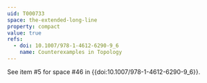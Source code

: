 ```yaml
---
uid: T000733
space: the-extended-long-line
property: compact
value: true
refs:
  - doi: 10.1007/978-1-4612-6290-9_6
    name: Counterexamples in Topology
---
```

See item #5 for space #46 in {{doi:10.1007/978-1-4612-6290-9_6}}.
